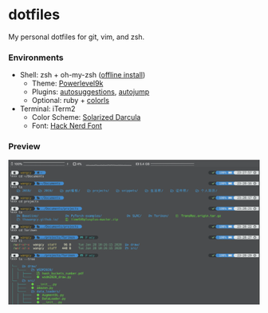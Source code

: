 # dotfiles
My personal dotfiles for git, vim, and zsh.

### Environments

- Shell: zsh + oh-my-zsh ([offline install](https://gist.github.com/hewerthomn/65bb351bf950470f6c9e6aba8c0c04f1))
  - Theme: [Powerlevel9k](https://github.com/Powerlevel9k/powerlevel9k)
  - Plugins: [autosuggestions](https://github.com/zsh-users/zsh-autosuggestions), [autojump](https://github.com/wting/autojump)
  - Optional: ruby + [colorls](https://github.com/athityakumar/colorls)
- Terminal: iTerm2
  - Color Scheme: [Solarized Darcula](https://github.com/rickhanlonii/Solarized-Darcula)
  - Font: [Hack Nerd Font](https://www.nerdfonts.com/)


### Preview

![terminal](./img/terminal.png)

